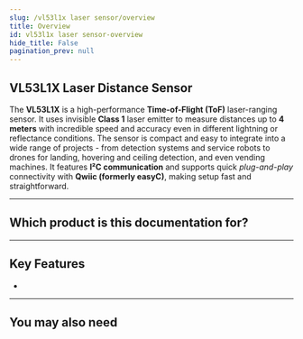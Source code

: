 ```yaml
---
slug: /vl53l1x laser sensor/overview
title: Overview
id: vl53l1x laser sensor-overview 
hide_title: False
pagination_prev: null
---
```


## VL53L1X Laser Distance Sensor
The **VL53L1X** is a high-performance **Time-of-Flight (ToF)** laser-ranging sensor. It uses invisible **Class 1** laser emitter to measure distances up to **4 meters** with incredible speed and accuracy even in different lightning or reflectance conditions. The sensor is compact and easy to integrate into a wide range of projects - from detection systems and service robots to drones for landing, hovering and ceiling detection, and even vending machines. It features **I²C communication** and supports quick *plug-and-play* connectivity with **Qwiic (formerly easyC)**, making setup fast and straightforward.

---

## Which product is this documentation for?


---

## Key Features
- 

---

## You may also need

<QuickLink 
  title="Qwiic cable" 
  description="Qwiic (formerly easyC) compatible cables with connectors on both ends, available in various lengths."
  url="https://soldered.com/product/easyc-cable/"
  image="/img/333311.webp" 
/>
